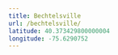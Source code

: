```yaml
---
title: Bechtelsville
url: /bechtelsville/
latitude: 40.373429800000004
longitude: -75.6290752
---
```

